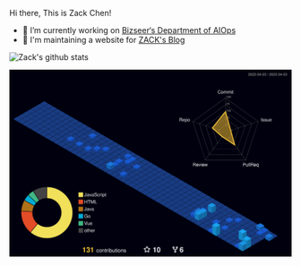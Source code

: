 Hi there, This is Zack Chen!

- 🎯 I’m currently working on [Bizseer‘s Department of AIOps](https://www.bizseer.com/)
- 📰 I'm maintaining a website for [ZACK's Blog](http://czack.top)

![Zack's github stats](https://github-readme-stats-git-masterrstaa-rickstaa.vercel.app/api?username=ctrlxx&count_private=true&theme=radical)

<picture>
  <source media="(prefers-color-scheme: dark)" srcset="https://raw.githubusercontent.com/ctrlxx/ctrlxx/master/profile-3d-contrib/profile-night-view.svg">
  <img alt="Shows an illustrated sun in light color mode and a moon with stars in dark color mode." src="https://raw.githubusercontent.com/ctrlxx/ctrlxx/master/profile-3d-contrib/profile-night-view.svg">
</picture>
